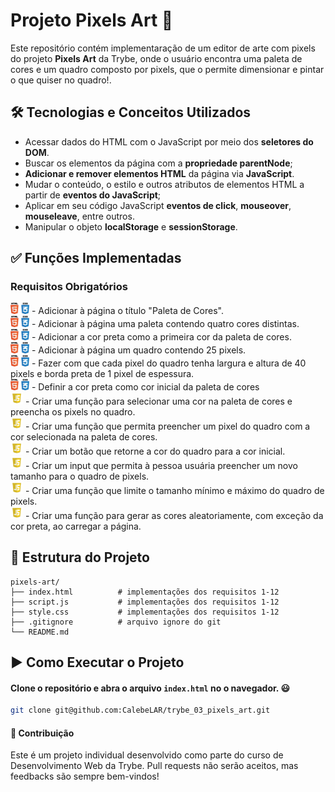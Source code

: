 # Projeto Pixels Art 🚀

Este repositório contém implementaração de um editor de arte com pixels do projeto **Pixels Art** da Trybe, onde o usuário encontra uma paleta de cores e um quadro composto por pixels, que o permite dimensionar e pintar o que quiser no quadro!.

## 🛠️ Tecnologias e Conceitos Utilizados

- Acessar dados do HTML com o JavaScript por meio dos **seletores do DOM**.
- Buscar os elementos da página com a **propriedade parentNode**;
- **Adicionar e remover elementos HTML** da página via **JavaScript**.
- Mudar o conteúdo, o estilo e outros atributos de elementos HTML a partir de **eventos do JavaScript**;
- Aplicar em seu código JavaScript **eventos de click**, **mouseover**, **mouseleave**, entre outros.
- Manipular o objeto **localStorage** e **sessionStorage**.

## ✅ Funções Implementadas

### Requisitos Obrigatórios
<img alt="icon-htmlcss" src="./pngwing.com.png" width="30"/> - Adicionar à página o título "Paleta de Cores".  
<img alt="icon-htmlcss" src="./pngwing.com.png" width="30"/> - Adicionar à página uma paleta contendo quatro cores distintas.  
<img alt="icon-htmlcss" src="./pngwing.com.png" width="30"/> - Adicionar a cor preta como a primeira cor da paleta de cores.  
<img alt="icon-htmlcss" src="./pngwing.com.png" width="30"/> - Adicionar à página um quadro contendo 25 pixels.  
<img alt="icon-htmlcss" src="./pngwing.com.png" width="30"/> - Fazer com que cada pixel do quadro tenha largura e altura de 40 pixels e borda preta de 1 pixel de espessura.  
<img alt="icon-htmlcss" src="./pngwing.com.png" width="30"/> - Definir a cor preta como cor inicial da paleta de cores  
<img alt="icon-js" src="./js-free-icon.webp" width="20"/> - Criar uma função para selecionar uma cor na paleta de cores e preencha os pixels no quadro.  
<img alt="icon-js" src="./js-free-icon.webp" width="20"/> - Criar uma função que permita preencher um pixel do quadro com a cor selecionada na paleta de cores.  
<img alt="icon-js" src="./js-free-icon.webp" width="20"/> - Criar um botão que retorne a cor do quadro para a cor inicial.  
<img alt="icon-js" src="./js-free-icon.webp" width="20"/> - Criar um input que permita à pessoa usuária preencher um novo tamanho para  o quadro de pixels.  
<img alt="icon-js" src="./js-free-icon.webp" width="20"/> - Criar uma função que limite o tamanho mínimo e máximo do quadro de pixels.  
<img alt="icon-js" src="./js-free-icon.webp" width="20"/> - Criar uma função para gerar as cores aleatoriamente, com exceção da cor preta, ao carregar a página.  

## 📁 Estrutura do Projeto

    pixels-art/
    ├── index.html          # implementações dos requisitos 1-12
    ├── script.js           # implementações dos requisitos 1-12
    ├── style.css           # implementações dos requisitos 1-12
    ├── .gitignore          # arquivo ignore do git
    └── README.md

## ▶️ Como Executar o Projeto

#### Clone o repositório e abra o arquivo `index.html` no o navegador. 😃
```bash
git clone git@github.com:CalebeLAR/trybe_03_pixels_art.git
```

#### 🤝 Contribuição
Este é um projeto individual desenvolvido como parte do curso de Desenvolvimento Web da Trybe. Pull requests não serão aceitos, mas feedbacks são sempre bem-vindos!
